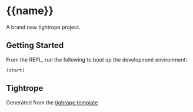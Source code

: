 # {{name}}

A brand new tightrope project.

## Getting Started

From the REPL, run the following to boot up the development environment:

```
(start)
```

## Tightrope

Generated from the [tighrope template][1]

[1]: https://github.com/cjsauer/tightrope
